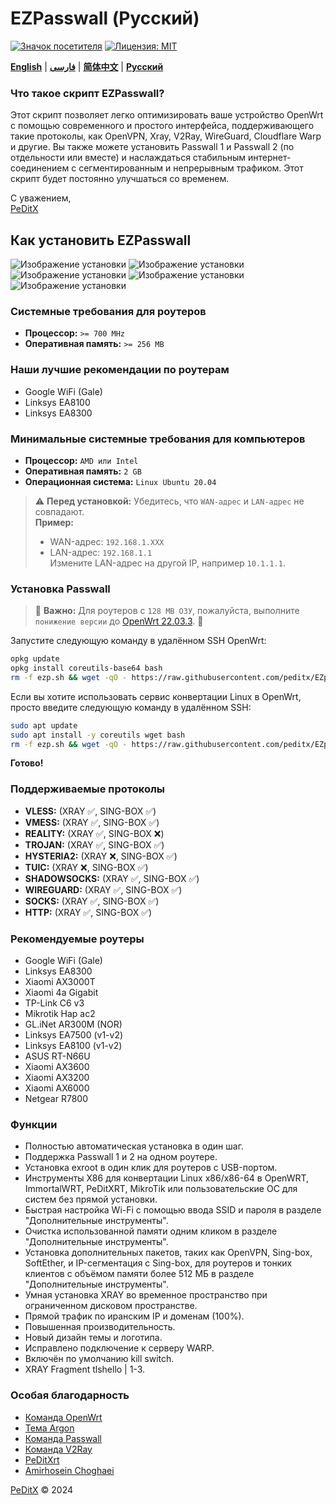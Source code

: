 # EZPasswall (Русский)

[![Значок посетителя](https://img.shields.io/badge/Chat%20on-Telegram-blue.svg)](https://t.me/peditx) [![Лицензия: MIT](https://img.shields.io/badge/License-MIT-blue.svg)](https://opensource.org/licenses/MIT)

[**English**](README.md) | [**فارسی**](README_fa.md) | [**简体中文**](README-ch.md) | [**Русский**](README_ru.md)

### Что такое скрипт EZPasswall?

Этот скрипт позволяет легко оптимизировать ваше устройство OpenWrt с помощью современного и простого интерфейса, поддерживающего такие протоколы, как OpenVPN, Xray, V2Ray, WireGuard, Cloudflare Warp и другие. Вы также можете установить Passwall 1 и Passwall 2 (по отдельности или вместе) и наслаждаться стабильным интернет-соединением с сегментированным и непрерывным трафиком. Этот скрипт будет постоянно улучшаться со временем.

С уважением,  
[PeDitX](https://github.com/peditx)

## Как установить EZPasswall
![Изображение установки](https://github.com/peditx/iranIPS/blob/1f05bc52dae7b573742e0bcccf8430c8a46b94e4/.files/lowspc/main/photo_2024-10-27_21-15-16.jpg?raw=true)
![Изображение установки](https://github.com/peditx/iranIPS/blob/ffce5c185aecd61f1d92d100593ceecb2b905235/.files/lowspc/main/photo_2024-10-27_20-03-44.jpg?raw=true)
![Изображение установки](https://github.com/peditx/iranIPS/blob/main/.files/lowspc/main/new/photo_2024-10-31_17-15-33.jpg?raw=true)
![Изображение установки](https://github.com/peditx/iranIPS/blob/main/.files/lowspc/main/new/photo_2024-10-31_17-16-35.jpg?raw=true)
![Изображение установки](https://github.com/peditx/iranIPS/blob/main/.files/lowspc/main/new/photo_2024-10-31_17-17-44.jpg?raw=true)

### Системные требования для роутеров

- **Процессор:** `>= 700 MHz`
- **Оперативная память:** `>= 256 MB`

### Наши лучшие рекомендации по роутерам

- Google WiFi (Gale)
- Linksys EA8100
- Linksys EA8300

### Минимальные системные требования для компьютеров
- **Процессор:** `AMD или Intel`
- **Оперативная память:** `2 GB`
- **Операционная система:** `Linux Ubuntu 20.04`

> ⚠ **Перед установкой:** Убедитесь, что `WAN-адрес` и `LAN-адрес` не совпадают.  
> **Пример:** 
> - WAN-адрес: `192.168.1.XXX`
> - LAN-адрес: `192.168.1.1`  
> Измените LAN-адрес на другой IP, например `10.1.1.1`.

### Установка Passwall

> 🔴 **Важно:** Для роутеров с `128 MB ОЗУ`, пожалуйста, выполните `понижение версии` до [OpenWrt 22.03.3](https://archive.openwrt.org/releases/22.03.3/targets/). 🔴

Запустите следующую команду в удалённом SSH OpenWrt:

```bash
opkg update
opkg install coreutils-base64 bash
rm -f ezp.sh && wget -qO - https://raw.githubusercontent.com/peditx/EZpasswall/refs/heads/main/ezp.b64 | awk '{print $1}' | base64 -d > ezp.sh && chmod +x ezp.sh && sh ezp.sh

```

Если вы хотите использовать сервис конвертации Linux в OpenWrt, просто введите следующую команду в удалённом SSH:

```bash
sudo apt update
sudo apt install -y coreutils wget bash
rm -f ezp.sh && wget -qO - https://raw.githubusercontent.com/peditx/EZpasswall/refs/heads/main/ezp.b64 | awk '{print $1}' | base64 -d > ezp.sh && chmod +x ezp.sh && bash ezp.sh

```
**Готово!**

### Поддерживаемые протоколы

- **VLESS:** (XRAY ✅, SING-BOX ✅)
- **VMESS:** (XRAY ✅, SING-BOX ✅)
- **REALITY:** (XRAY ✅, SING-BOX ❌)
- **TROJAN:** (XRAY ✅, SING-BOX ✅)
- **HYSTERIA2:** (XRAY ❌, SING-BOX ✅)
- **TUIC:** (XRAY ❌, SING-BOX ✅)
- **SHADOWSOCKS:** (XRAY ✅, SING-BOX ✅)
- **WIREGUARD:** (XRAY ✅, SING-BOX ✅)
- **SOCKS:** (XRAY ✅, SING-BOX ✅)
- **HTTP:** (XRAY ✅, SING-BOX ✅)

### Рекомендуемые роутеры

- Google WiFi (Gale)
- Linksys EA8300
- Xiaomi AX3000T
- Xiaomi 4a Gigabit
- TP-Link C6 v3
- Mikrotik Hap ac2
- GL.iNet AR300M (NOR)
- Linksys EA7500 (v1-v2)
- Linksys EA8100 (v1-v2)
- ASUS RT-N66U
- Xiaomi AX3600
- Xiaomi AX3200
- Xiaomi AX6000
- Netgear R7800

### Функции

- Полностью автоматическая установка в один шаг.
- Поддержка Passwall 1 и 2 на одном роутере.
- Установка exroot в один клик для роутеров с USB-портом.
- Инструменты X86 для конвертации Linux x86/x86-64 в OpenWRT, ImmortalWRT, PeDitXRT, MikroTik или пользовательские ОС для систем без прямой установки.
- Быстрая настройка Wi-Fi с помощью ввода SSID и пароля в разделе "Дополнительные инструменты".
- Очистка использованной памяти одним кликом в разделе "Дополнительные инструменты".
- Установка дополнительных пакетов, таких как OpenVPN, Sing-box, SoftEther, и IP-сегментация с Sing-box, для роутеров и тонких клиентов с объёмом памяти более 512 МБ в разделе "Дополнительные инструменты".
- Умная установка XRAY во временное пространство при ограниченном дисковом пространстве.
- Прямой трафик по иранским IP и доменам (100%).
- Повышенная производительность.
- Новый дизайн темы и логотипа.
- Исправлено подключение к серверу WARP.
- Включён по умолчанию kill switch.
- XRAY Fragment tlshello | 1-3.

### Особая благодарность

- [Команда OpenWrt](https://github.com/openwrt)
- [Тема Argon](https://github.com/jerrykuku)
- [Команда Passwall](https://github.com/xiaorouji)
- [Команда V2Ray](https://github.com/v2ray)
- [PeDitXrt](https://github.com/peditx/PeDitXrt)
- [Amirhosein Choghaei](https://github.com/amirhosseinchoghaei)

[PeDitX](https://github.com/peditx) © 2024
